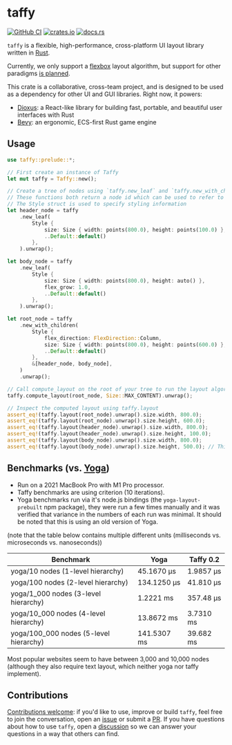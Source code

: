 # taffy

[![GitHub CI](https://github.com/DioxusLabs/taffy/actions/workflows/ci.yml/badge.svg)](https://github.com/DioxusLabs/taffy/actions/workflows/ci.yml)
[![crates.io](https://img.shields.io/crates/v/taffy.svg)](https://crates.io/crates/taffy)
[![docs.rs](https://img.shields.io/docsrs/taffy)](https://docs.rs/taffy)

`taffy` is a flexible, high-performance, cross-platform UI layout library written in [Rust](https://www.rust-lang.org).

Currently, we only support a [flexbox](https://css-tricks.com/snippets/css/a-guide-to-flexbox/) layout algorithm, but support for other paradigms [is planned](https://github.com/DioxusLabs/taffy/issues/28).

This crate is a collaborative, cross-team project, and is designed to be used as a dependency for other UI and GUI libraries.
Right now, it powers:

- [Dioxus](https://dioxuslabs.com/): a React-like library for building fast, portable, and beautiful user interfaces with Rust
- [Bevy](https://bevyengine.org/): an ergonomic, ECS-first Rust game engine

## Usage

```rust
use taffy::prelude::*;

// First create an instance of Taffy
let mut taffy = Taffy::new();

// Create a tree of nodes using `taffy.new_leaf` and `taffy.new_with_children`.
// These functions both return a node id which can be used to refer to that node
// The Style struct is used to specify styling information
let header_node = taffy
    .new_leaf(
        Style {
            size: Size { width: points(800.0), height: points(100.0) },
            ..Default::default()
        },
    ).unwrap();

let body_node = taffy
    .new_leaf(
        Style {
            size: Size { width: points(800.0), height: auto() },
            flex_grow: 1.0,
            ..Default::default()
        },
    ).unwrap();

let root_node = taffy
    .new_with_children(
        Style {
            flex_direction: FlexDirection::Column,
            size: Size { width: points(800.0), height: points(600.0) },
            ..Default::default()
        },
        &[header_node, body_node],
    )
    .unwrap();

// Call compute_layout on the root of your tree to run the layout algorithm
taffy.compute_layout(root_node, Size::MAX_CONTENT).unwrap();

// Inspect the computed layout using taffy.layout
assert_eq!(taffy.layout(root_node).unwrap().size.width, 800.0);
assert_eq!(taffy.layout(root_node).unwrap().size.height, 600.0);
assert_eq!(taffy.layout(header_node).unwrap().size.width, 800.0);
assert_eq!(taffy.layout(header_node).unwrap().size.height, 100.0);
assert_eq!(taffy.layout(body_node).unwrap().size.width, 800.0);
assert_eq!(taffy.layout(body_node).unwrap().size.height, 500.0); // This value was not set explicitly, but was computed by Taffy

```

## Benchmarks (vs. [Yoga](https://github.com/facebook/yoga))

- Run on a 2021 MacBook Pro with M1 Pro processor.
- Taffy benchmarks are using criterion (10 iterations).
- Yoga benchmarks run via it's node.js bindings (the `yoga-layout-prebuilt` npm package), they were run a few times manually and it was verified that variance in the numbers of each run was minimal. It should be noted that this is using an old version of Yoga.

(note that the table below contains multiple different units (milliseconds vs. microseconds vs. nanoseconds))

| Benchmark | Yoga | Taffy 0.2 |
| --- | --- | --- |
| yoga/10 nodes (1-level hierarchy) | 45.1670 µs | 1.9857 µs |
| yoga/100 nodes (2-level hierarchy) | 134.1250 µs | 41.810 µs |
| yoga/1_000 nodes (3-level hierarchy) | 1.2221 ms | 357.48 µs |
| yoga/10_000 nodes (4-level hierarchy) | 13.8672 ms | 3.7310 ms |
| yoga/100_000 nodes (5-level hierarchy) | 141.5307 ms | 39.682 ms |

Most popular websites seem to have between 3,000 and 10,000 nodes (although they also require text layout, which neither yoga nor taffy implement).

## Contributions

[Contributions welcome](https://github.com/DioxusLabs/taffy/blob/main/CONTRIBUTING.md):
if you'd like to use, improve or build `taffy`, feel free to join the conversation, open an [issue](https://github.com/DioxusLabs/taffy/issues) or submit a [PR](https://github.com/DioxusLabs/taffy/pulls).
If you have questions about how to use `taffy`, open a [discussion](https://github.com/DioxusLabs/taffy/discussions) so we can answer your questions in a way that others can find.
